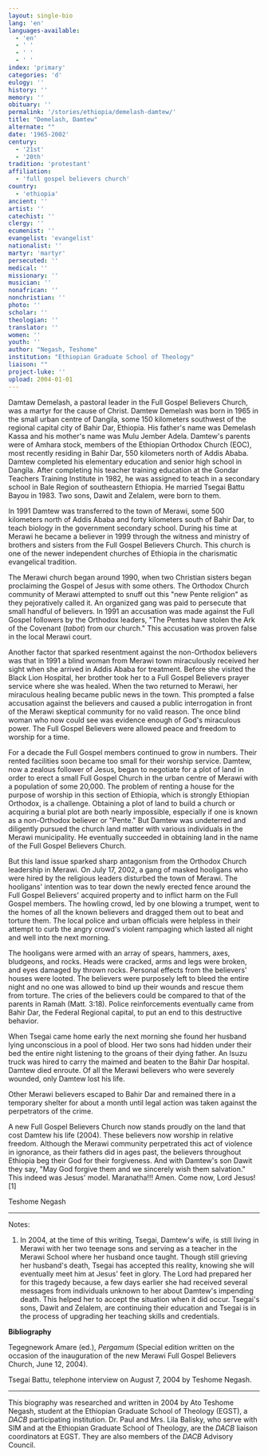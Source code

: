 ```yaml
---
layout: single-bio
lang: 'en'
languages-available:
  - 'en'
  - ' '
  - ' '
  - ' '
index: 'primary'
categories: 'd'
eulogy: ''
history: ''
memory: ''
obituary: ''
permalink: '/stories/ethiopia/demelash-damtew/'
title: "Demelash, Damtew"
alternate: ""
date: '1965-2002'
century:
  - '21st'
  - '20th'
tradition: 'protestant'
affiliation:
  - 'full gospel believers church'
country:
  - 'ethiopia'
ancient: ''
artist: ''
catechist: ''
clergy: ''
ecumenist: ''
evangelist: 'evangelist'
nationalist: ''
martyr: 'martyr'
persecuted: ''
medical: ''
missionary: ''
musician: ''
nonafrican: ''
nonchristian: ''
photo: ''
scholar: ''
theologian: ''
translator: ''
women: ''
youth: ''
author: "Negash, Teshome"
institution: "Ethiopian Graduate School of Theology"
liaison: ""
project-luke: ''
upload: 2004-01-01
---
```




Damtaw Demelash, a pastoral leader in the Full Gospel Believers Church, was a martyr for the cause of Christ.
Damtew Demelash was born in 1965 in the small urban centre of Dangila, some 150 kilometers southwest of the regional capital city of Bahir Dar, Ethiopia.  His father's name was Demelash Kassa and his mother's name was Mulu Jember Adela.  Damtew's parents were of Amhara stock, members of the Ethiopian Orthodox Church (EOC), most recently residing in Bahir Dar, 550 kilometers north of Addis Ababa.  Damtew completed his elementary education and senior high school in Dangila.  After completing his teacher training education at the Gondar Teachers Training Institute in 1982, he was assigned to teach in a secondary school in Bale Region of southeastern Ethiopia.  He married Tsegai Battu Bayou in 1983.  Two sons, Dawit and Zelalem, were born to them.

In 1991 Damtew was transferred to the town of Merawi, some 500 kilometers north of Addis Ababa and forty kilometers south of Bahir Dar, to teach biology in the government secondary school.  During his time at Merawi he became a believer in 1999 through the witness and ministry of brothers and sisters from the Full Gospel Believers Church.  This church is one of the newer independent churches of Ethiopia in the charismatic evangelical tradition.

The Merawi church began around 1990, when two Christian sisters began proclaiming the Gospel of Jesus with some others.  The Orthodox Church community of Merawi attempted to snuff out this "new Pente religion" as they pejoratively called it.  An organized gang was paid to persecute that small handful of believers.  In 1991 an accusation was made against the Full Gospel followers by the Orthodox leaders, "The Pentes have stolen the Ark of the Covenant (*tabot*) from our church." This accusation was proven false in the local Merawi court.

Another factor that sparked resentment against the non-Orthodox believers was that in 1991 a blind woman from Merawi town miraculously received her sight when she arrived in Addis Ababa for treatment.  Before she visited the Black Lion Hospital, her brother took her to a Full Gospel Believers prayer service where she was healed.  When the two returned to Merawi, her miraculous healing became public news in the town. This prompted a false accusation against the believers and caused a public interrogation in front of the Merawi  skeptical community for no valid reason.  The once blind woman who now could see was evidence enough of God's miraculous power.  The Full Gospel Believers were allowed peace and freedom to worship for a time.

For a decade the Full Gospel members continued to grow in numbers.  Their rented facilities soon became too small for their worship service.  Damtew, now a zealous follower of Jesus, began to negotiate for a plot of land in order to erect a small Full Gospel Church in the urban centre of Merawi with a population of some 20,000. The problem of renting a house for the purpose of worship in this section of Ethiopia, which is strongly Ethiopian Orthodox, is a challenge.  Obtaining a plot of land to build a church or acquiring a burial plot are both nearly impossible, especially if one is known as a non-Orthodox believer or "Pente."  But Damtew was undeterred and diligently pursued the church land matter with various individuals in the Merawi municipality.  He eventually succeeded in obtaining land in the name of the Full Gospel Believers Church.

But this land issue sparked sharp antagonism from the Orthodox Church leadership in Merawi. On July 17, 2002, a gang of masked hooligans who were hired by the religious leaders disturbed the town of Merawi.  The hooligans' intention was to tear down the newly erected fence around the Full Gospel Believers' acquired property and to inflict harm on the Full Gospel members.  The howling crowd, led by one blowing a trumpet, went to the homes of all the known believers and dragged them out to beat and torture them.  The local police and urban officials were helpless in their attempt to curb the angry crowd's violent rampaging which lasted all night and well into the next morning.

The hooligans were armed with an array of spears, hammers, axes, bludgeons, and rocks. Heads were cracked, arms and legs were broken, and eyes damaged by thrown rocks.  Personal effects from the believers' houses were looted.  The believers were purposely left to bleed the entire night and no one was allowed to bind up their wounds and rescue them from torture.  The cries of the believers could be compared to that of the parents in Ramah (Matt. 3:18). Police reinforcements eventually came from Bahir Dar, the Federal Regional capital, to put an end to this destructive behavior.

When Tsegai came home early the next morning she found her husband lying unconscious in a pool of blood.  Her two sons had hidden under their bed the entire night listening to the groans of their dying father.  An Isuzu truck was hired to carry the maimed and beaten to the Bahir Dar hospital.  Damtew died enroute.  Of all the Merawi believers who were severely wounded, only Damtew lost his life.

Other Merawi believers escaped to Bahir Dar and remained there in a temporary shelter for about a month until legal action was taken against the perpetrators of the crime.

A new Full Gospel Believers Church now stands proudly on the land that cost Damtew his life (2004).  These believers now worship in relative freedom. Although the Merawi community perpetrated this act of violence in ignorance, as their fathers did in ages past, the believers throughout Ethiopia beg their God for their forgiveness.  And with Damtew's son Dawit they say, "May God forgive them and we sincerely wish them salvation."  This indeed was Jesus' model.   Maranatha!!! Amen. Come now, Lord Jesus! [1]

Teshome Negash

---

Notes:

1. In 2004, at the time of this writing, Tsegai, Damtew's wife, is still living in Merawi with her two teenage sons and serving as a teacher in the Merawi School where her husband once taught.  Though still grieving her husband's death, Tsegai has accepted this reality, knowing she will eventually meet him at Jesus' feet in glory.  The Lord had prepared her for this tragedy because, a few days earlier she had received several messages from individuals unknown to her about Damtew's impending death. This helped her to accept the situation when it did occur. Tsegai's sons, Dawit and Zelalem, are continuing their education and Tsegai is in the process of upgrading her teaching skills and credentials.

**Bibliography**

Tegegnework Amare (ed.), *Pergamum* (Special edition written on the occasion of the inauguration of the new Merawi Full Gospel Believers Church, June 12, 2004).

Tsegai Battu, telephone interview on August 7, 2004 by Teshome Negash.

---

This biography was researched and written in 2004 by Ato Teshome Negash, student at the Ethiopian Graduate School of Theology (EGST), a *DACB* participating institution.  Dr. Paul and Mrs. Lila Balisky, who serve with SIM and at the Ethiopian Graduate School of Theology, are the *DACB* liaison coordinators at EGST. They are also members of the *DACB* Advisory Council.
